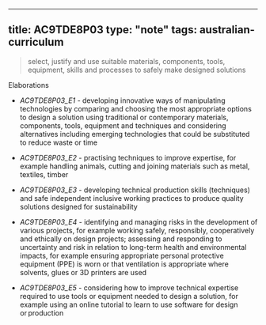 
---
title: AC9TDE8P03
type: "note"
tags: australian-curriculum
---



> select, justify and use suitable materials, components, tools, equipment, skills and processes to safely make designed solutions

Elaborations


- _AC9TDE8P03_E1_ - developing innovative ways of manipulating technologies by comparing and choosing the most appropriate options to design a solution using traditional or contemporary materials, components, tools, equipment and techniques and considering alternatives including emerging technologies that could be substituted to reduce waste or time

- _AC9TDE8P03_E2_ - practising techniques to improve expertise, for example handling animals, cutting and joining materials such as metal, textiles, timber

- _AC9TDE8P03_E3_ - developing technical production skills (techniques) and safe independent inclusive working practices to produce quality solutions designed for sustainability

- _AC9TDE8P03_E4_ - identifying and managing risks in the development of various projects, for example working safely, responsibly, cooperatively and ethically on design projects; assessing and responding to uncertainty and risk in relation to long-term health and environmental impacts, for example ensuring appropriate personal protective equipment (PPE) is worn or that ventilation is appropriate where solvents, glues or 3D printers are used

- _AC9TDE8P03_E5_ - considering how to improve technical expertise required to use tools or equipment needed to design a solution, for example using an online tutorial to learn to use software for design or production


